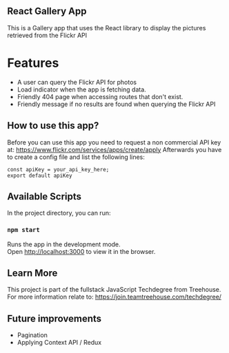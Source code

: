 ## React Gallery App

This is a Gallery app that uses the React library to display the pictures retrieved from the Flickr API

# Features

- A user can query the Flickr API for photos
- Load indicator when the app is fetching data.
- Friendly 404 page when accessing routes that don't exist.
- Friendly message if no results are found when querying the Flickr API

## How to use this app?

Before you can use this app you need to request a non commercial API key at: https://www.flickr.com/services/apps/create/apply
Afterwards you have to create a config file and list the following lines:

```
const apiKey = your_api_key_here;
export default apiKey
```

## Available Scripts

In the project directory, you can run:

### `npm start`

Runs the app in the development mode.<br>
Open [http://localhost:3000](http://localhost:3000) to view it in the browser.

## Learn More

This project is part of the fullstack JavaScript Techdegree from Treehouse.
For more information relate to: https://join.teamtreehouse.com/techdegree/

## Future improvements

- Pagination
- Applying Context API / Redux
